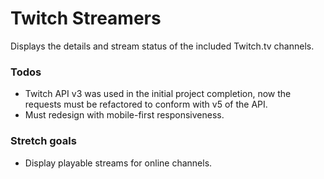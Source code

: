 # Twitch Streamers
Displays the details and stream status of the included Twitch.tv channels.

### Todos
- Twitch API v3 was used in the initial project completion, now the requests must be refactored to conform with v5 of the API.
- Must redesign with mobile-first responsiveness.

### Stretch goals
- Display playable streams for online channels.
